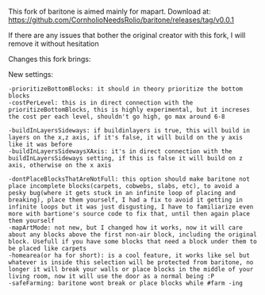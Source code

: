 This fork of baritone is aimed mainly for mapart.
Download at: https://github.com/CornholioNeedsRolio/baritone/releases/tag/v0.0.1

If there are any issues that bother the original creator with this fork, I will remove it without hesitation

Changes this fork brings:

New settings:

	-prioritizeBottomBlocks: it should in theory prioritize the bottom blocks
	-costPerLevel: this is in direct connection with the prioritizeBottomBlocks, this is highly experimental, but it increses the cost per each level, shouldn't go high, go max around 6-8
	
	-buildInLayersSideways: if buildinlayers is true, this will build in layers on the x,z axis, if it's false, it will build on the y axis like it was before
	-buildInLayersSidewaysXAxis: it's in direct connection with the buildInLayersSideways setting, if this is false it will build on z axis, otherwise on the x axis
	
	-dontPlaceBlocksThatAreNotFull: this option should make baritone not place incomplete blocks(carpets, cobwebs, slabs, etc), to avoid a pesky bug(where it gets stuck in an infinite loop of placing and breaking), place them yourself, I had a fix to avoid it getting in infinite loops but it was just disgusting, I have to familiarize even more with bartione's source code to fix that, until then again place them yourself
    -mapArtMode: not new, but I changed how it works, now it will care about any blocks above the first non-air block, including the original block. Usefull if you have some blocks that need a block under them to be placed like carpets
    -homearea(or ha for short): is a cool feature, it works like sel but whatever is inside this selection will be protected from baritone, no longer it will break your walls or place blocks in the middle of your living room, now it will use the door as a normal being :P
    -safeFarming: baritone wont break or place blocks while #farm -ing